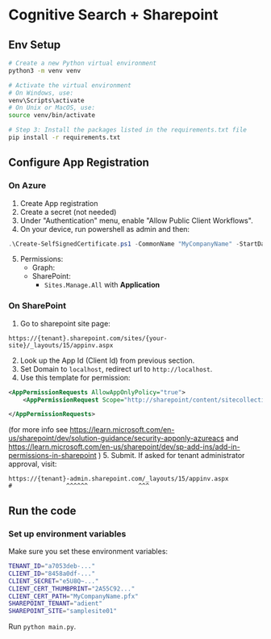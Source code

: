 # Cognitive Search + Sharepoint

## Env Setup
```sh
# Create a new Python virtual environment
python3 -m venv venv

# Activate the virtual environment
# On Windows, use:
venv\Scripts\activate
# On Unix or MacOS, use:
source venv/bin/activate

# Step 3: Install the packages listed in the requirements.txt file
pip install -r requirements.txt
```

## Configure App Registration

### On Azure
1. Create App registration
2. Create a secret (not needed)
3. Under "Authentication" menu, enable "Allow Public Client Workflows".
4. On your device, run powershell as admin and then:
```ps1
.\Create-SelfSignedCertificate.ps1 -CommonName "MyCompanyName" -StartDate 2023-11-01 -EndDate 2024-11-01
``` 
5. Permissions:
    - Graph:
    - SharePoint:
        - `Sites.Manage.All` with **Application**


### On SharePoint
1. Go to sharepoint site page:
```
https://{tenant}.sharepoint.com/sites/{your-site}/_layouts/15/appinv.aspx
```
2. Look up the App Id (Client Id) from previous section.
3. Set Domain to `localhost`, redirect url to `http://localhost`.
4. Use this template for permission:
```xml
<AppPermissionRequests AllowAppOnlyPolicy="true">  
    <AppPermissionRequest Scope="http://sharepoint/content/sitecollection" Right="FullControl" />

</AppPermissionRequests>
``` 
(for more info see 
https://learn.microsoft.com/en-us/sharepoint/dev/solution-guidance/security-apponly-azureacs
and 
https://learn.microsoft.com/en-us/sharepoint/dev/sp-add-ins/add-in-permissions-in-sharepoint
)
5. Submit. If asked for tenant administrator approval, visit:
```
https://{tenant}-admin.sharepoint.com/_layouts/15/appinv.aspx
#               ^^^^^^              ^^^
```

## Run the code
### Set up environment variables
Make sure you set these environment variables:
```sh
TENANT_ID="a7053deb-..."
CLIENT_ID="8458a0df-..."
CLIENT_SECRET="e5U8Q~..."
CLIENT_CERT_THUMBPRINT="2A55C92..."
CLIENT_CERT_PATH="MyCompanyName.pfx"
SHAREPOINT_TENANT="adient"
SHAREPOINT_SITE="samplesite01"
```
Run `python main.py`.
